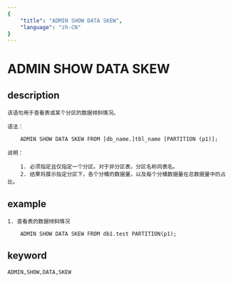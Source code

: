 ```yaml
---
{
    "title": "ADMIN SHOW DATA SKEW",
    "language": "zh-CN"
}
---
```


<!-- 
Licensed to the Apache Software Foundation (ASF) under one
or more contributor license agreements.  See the NOTICE file
distributed with this work for additional information
regarding copyright ownership.  The ASF licenses this file
to you under the Apache License, Version 2.0 (the
"License"); you may not use this file except in compliance
with the License.  You may obtain a copy of the License at

  http://www.apache.org/licenses/LICENSE-2.0

Unless required by applicable law or agreed to in writing,
software distributed under the License is distributed on an
"AS IS" BASIS, WITHOUT WARRANTIES OR CONDITIONS OF ANY
KIND, either express or implied.  See the License for the
specific language governing permissions and limitations
under the License.
-->

# ADMIN SHOW DATA SKEW
## description

    该语句用于查看表或某个分区的数据倾斜情况。

    语法：

        ADMIN SHOW DATA SKEW FROM [db_name.]tbl_name [PARTITION (p1)];

    说明：

        1. 必须指定且仅指定一个分区。对于非分区表，分区名称同表名。
		2. 结果将展示指定分区下，各个分桶的数据量，以及每个分桶数据量在总数据量中的占比。
        
## example

    1. 查看表的数据倾斜情况

        ADMIN SHOW DATA SKEW FROM db1.test PARTITION(p1);

## keyword

    ADMIN,SHOW,DATA,SKEW

